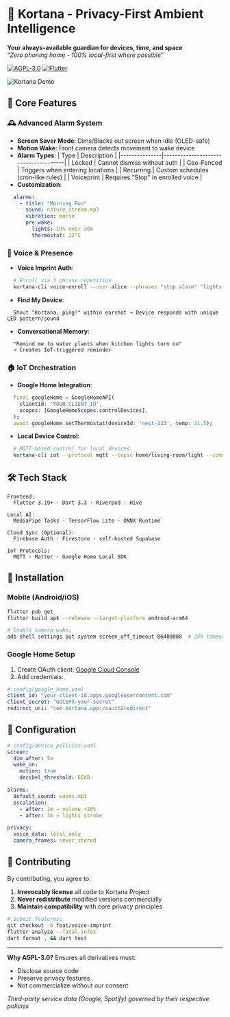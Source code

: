 # 🧠 Kortana - Privacy-First Ambient Intelligence
**Your always-available guardian for devices, time, and space**  
*"Zero phoning home - 100% local-first where possible"*

[![AGPL-3.0](https://img.shields.io/badge/License-AGPL_v3-blue.svg)](https://www.gnu.org/licenses/agpl-3.0)
[![Flutter](https://img.shields.io/badge/Flutter-3.19%2B-02569B?logo=flutter)](https://flutter.dev)

![Kortana Demo](https://via.placeholder.com/800x400.png?text=Mobile+UI+with+Alarms%2C+IoT+Controls%2C+Voice+Auth)

## 🌟 Core Features

### 🕰️ Advanced Alarm System

- **Screen Saver Mode**: Dims/Blacks out screen when idle (OLED-safe)
- **Motion Wake**: Front camera detects movement to wake device
- **Alarm Types**:
  | Type          | Description                          |
  |---------------|--------------------------------------|
  | Locked        | Cannot dismiss without auth          |
  | Geo-Fenced    | Triggers when entering locations     |
  | Recurring     | Custom schedules (cron-like rules)   |
  | Voiceprint    | Requires "Stop" in enrolled voice    |
- **Customization**:
```yaml
  alarms:
    - title: "Morning Run"
      sound: nature_stream.mp3
      vibration: morse
      pre_wake: 
        lights: 10% over 30m
        thermostat: 22°C
```

### 🎤 Voice & Presence
- **Voice Imprint Auth**:
```bash
  # Enroll via 3 phrase repetition
  kortana-cli voice-enroll --user alice --phrases "stop alarm" "lights on" "emergency mute"
```
- **Find My Device**:
```
  Shout "Kortana, ping!" within earshot → Device responds with unique LED pattern/sound
``` 
- **Conversational Memory**:
```
  "Remind me to water plants when kitchen lights turn on"
  → Creates IoT-triggered reminder
```

### 🏠 IoT Orchestration
- **Google Home Integration**:
```dart
  final googleHome = GoogleHomeAPI(
    clientId: 'YOUR_CLIENT_ID',
    scopes: [GoogleHomeScopes.controlDevices],
  );
  await googleHome.setThermostat(deviceId: 'nest-123', temp: 21.5);
```
- **Local Device Control**:
```bash
  # MQTT-based control for local devices
  kortana-cli iot --protocol mqtt --topic home/living-room/light --command dim=50%
```

## 🛠️ Tech Stack

```text
Frontend:
  Flutter 3.19+ · Dart 3.3 · Riverpod · Hive

Local AI:
  MediaPipe Tasks · TensorFlow Lite · ONNX Runtime

Cloud Sync (Optional):
  Firebase Auth · Firestore · self-hosted Supabase

IoT Protocols:
  MQTT · Matter · Google Home Local SDK
```

## 🚀 Installation

### Mobile (Android/iOS)
```bash
flutter pub get
flutter build apk --release --target-platform android-arm64

# Enable camera wake:
adb shell settings put system screen_off_timeout 86400000  # 24h timeout
```

### Google Home Setup
1. Create OAuth client: [Google Cloud Console](https://console.cloud.google.com)
2. Add credentials:
```yaml
# config/google_home.yaml
client_id: "your-client-id.apps.googleusercontent.com"
client_secret: "GOCSPX-your-secret"
redirect_uri: "com.kortana.app:/oauth2redirect"
```

## 🔧 Configuration

```yaml
# config/device_policies.yaml
screen:
  dim_after: 5m
  wake_on:
    motion: true
    decibel_threshold: 65dB

alarms:
  default_sound: waves.mp3
  escalation:
    - after: 1m → volume +20%
    - after: 3m → lights strobe

privacy:
  voice_data: local_only
  camera_frames: never_stored
```

## 🤝 Contributing

By contributing, you agree to:
1. **Irrevocably license** all code to Kortana Project
2. **Never redistribute** modified versions commercially
3. **Maintain compatibility** with core privacy principles

```bash
# Submit features:
git checkout -b feat/voice-imprint
flutter analyze --fatal-infos
dart format . && dart test
```

---

**Why AGPL-3.0?** Ensures all derivatives must:  
- Disclose source code  
- Preserve privacy features  
- Not commercialize without our consent  

*Third-party service data (Google, Spotify) governed by their respective policies*